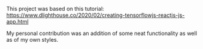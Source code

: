 This project was based on this tutorial: https://www.dlighthouse.co/2020/02/creating-tensorflowjs-reactjs-js-app.html

My personal contribution was an addition of some neat functionality as well as of my own styles.
